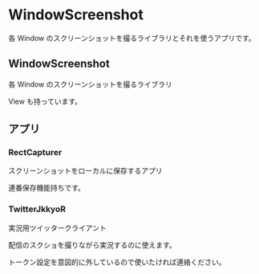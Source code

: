# WindowScreenshot
各 Window のスクリーンショットを撮るライブラリとそれを使うアプリです。


## WindowScreenshot
各 Window のスクリーンショットを撮るライブラリ

View も持っています。

## アプリ
### RectCapturer
スクリーンショットをローカルに保存するアプリ

連番保存機能持ちです。

### TwitterJkkyoR
実況用ツイッタークライアント

配信のスクショを撮りながら実況するのに使えます。

トークン設定を意図的に外しているので使いたければ連絡ください。